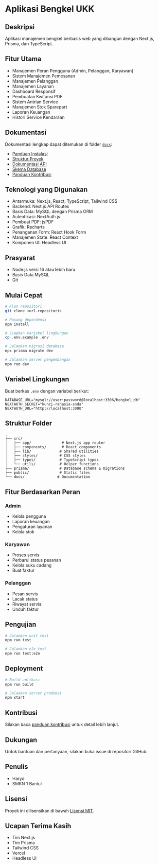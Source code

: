 # Aplikasi Bengkel UKK

## Deskripsi
Aplikasi manajemen bengkel berbasis web yang dibangun dengan Next.js, Prisma, dan TypeScript.

## Fitur Utama
- Manajemen Peran Pengguna (Admin, Pelanggan, Karyawan)
- Sistem Manajemen Pemesanan
- Manajemen Pelanggan
- Manajemen Layanan
- Dashboard Responsif
- Pembuatan Kwitansi PDF
- Sistem Antrian Service
- Manajemen Stok Sparepart
- Laporan Keuangan
- Histori Service Kendaraan

## Dokumentasi
Dokumentasi lengkap dapat ditemukan di folder [`docs`](docs/):
- [Panduan Instalasi](docs/installation.md)
- [Struktur Proyek](docs/project-structure.md)
- [Dokumentasi API](docs/api-docs.md)
- [Skema Database](docs/database-schema.md)
- [Panduan Kontribusi](docs/contributing.md)

## Teknologi yang Digunakan
- Antarmuka: Next.js, React, TypeScript, Tailwind CSS
- Backend: Next.js API Routes
- Basis Data: MySQL dengan Prisma ORM
- Autentikasi: NextAuth.js
- Pembuat PDF: jsPDF
- Grafik: Recharts
- Penanganan Form: React Hook Form
- Manajemen State: React Context
- Komponen UI: Headless UI

## Prasyarat
- Node.js versi 16 atau lebih baru
- Basis Data MySQL
- Git

## Mulai Cepat
```bash
# Klon repositori
git clone <url-repositori>

# Pasang dependensi
npm install

# Siapkan variabel lingkungan
cp .env.example .env

# Jalankan migrasi database
npx prisma migrate dev

# Jalankan server pengembangan
npm run dev
```

## Variabel Lingkungan
Buat berkas `.env` dengan variabel berikut:
```
DATABASE_URL="mysql://user:password@localhost:3306/bengkel_db"
NEXTAUTH_SECRET="kunci-rahasia-anda"
NEXTAUTH_URL="http://localhost:3000"
```

## Struktur Folder
```
.
├── src/
│   ├── app/              # Next.js app router
│   ├── components/       # React components
│   ├── lib/             # Shared utilities
│   ├── styles/          # CSS styles
│   ├── types/           # TypeScript types
│   └── utils/           # Helper functions
├── prisma/              # Database schema & migrations
├── public/              # Static files
└── docs/               # Documentation
```

## Fitur Berdasarkan Peran
### Admin
- Kelola pengguna
- Laporan keuangan
- Pengaturan layanan
- Kelola stok

### Karyawan
- Proses servis
- Perbarui status pesanan
- Kelola suku cadang
- Buat faktur

### Pelanggan
- Pesan servis
- Lacak status
- Riwayat servis
- Unduh faktur

## Pengujian
```bash
# Jalankan unit test
npm run test

# Jalankan e2e test
npm run test:e2e
```

## Deployment
```bash
# Build aplikasi
npm run build

# Jalankan server produksi
npm start
```

## Kontribusi
Silakan baca [panduan kontribusi](docs/contributing.md) untuk detail lebih lanjut.

## Dukungan
Untuk bantuan dan pertanyaan, silakan buka issue di repositori GitHub.

## Penulis
- Haryo
- SMKN 1 Bantul

## Lisensi
Proyek ini dilisensikan di bawah [Lisensi MIT](LICENSE).

## Ucapan Terima Kasih
- Tim Next.js
- Tim Prisma
- Tailwind CSS
- Vercel
- Headless UI
